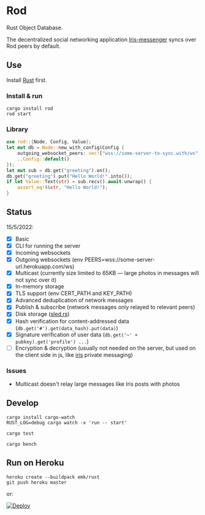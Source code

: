 # Rod

Rust Object Database.

The decentralized social networking application [Iris-messenger](https://github.com/irislib/iris-messenger) syncs over Rod peers by default.

## Use

Install [Rust](https://doc.rust-lang.org/book/ch01-01-installation.html) first.

### Install & run

```
cargo install rod
rod start
```

### Library

```rust
use rod::{Node, Config, Value};
let mut db = Node::new_with_config(Config {
    outgoing_websocket_peers: vec!["wss://some-server-to-sync.with/ws".to_string()],
    ..Config::default()
});
let mut sub = db.get("greeting").on();
db.get("greeting").put("Hello World!".into());
if let Value::Text(str) = sub.recv().await.unwrap() {
    assert_eq!(&str, "Hello World!");
}
```

## Status

15/5/2022:

- [x] Basic 
- [x] CLI for running the server
- [x] Incoming websockets
- [x] Outgoing websockets (env PEERS=wss://some-server-url.herokuapp.com/ws)
- [x] Multicast (currently size limited to 65KB — large photos in messages will not sync over it)
- [x] In-memory storage
- [x] TLS support (env CERT_PATH and KEY_PATH)
- [x] Advanced deduplication of network messages
- [x] Publish & subscribe (network messages only relayed to relevant peers)
- [x] Disk storage ([sled.rs](https://sled.rs))
- [x] Hash verification for content-addressed data (`db.get('#').get(data_hash).put(data)`)
- [x] Signature verification of user data (`db.get('~' + pubkey).get('profile') ...`)
- [ ] Encryption & decryption (usually not needed on the server, but used on the client side in js, like [iris](https://github.com/iris-lib/iris-messenger) private messaging)

### Issues

- Multicast doesn't relay large messages like Iris posts with photos

## Develop

```
cargo install cargo-watch
RUST_LOG=debug cargo watch -x 'run -- start'
```

```
cargo test
```

```
cargo bench
```

## Run on Heroku

```
heroku create --buildpack emk/rust
git push heroku master
```

or:

[![Deploy](assets/herokubutton.svg)](https://heroku.com/deploy?template=https://github.com/mmalmi/rod)
